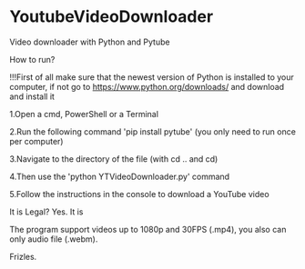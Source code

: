# YoutubeVideoDownloader
Video downloader with Python and Pytube

How to run?

!!!First of all make sure that the newest version of Python is installed to your computer, if not go to https://www.python.org/downloads/ and download and install it

1.Open a cmd, PowerShell or a Terminal

2.Run the following command 'pip install pytube' (you only need to run once per computer)

3.Navigate to the directory of the file (with cd .. and cd)

4.Then use the 'python YTVideoDownloader.py' command

5.Follow the instructions in the console to download a YouTube video

It is Legal?
Yes. It is

The program support videos up to 1080p and 30FPS (.mp4), you also can only audio file (.webm).


Frizles.
